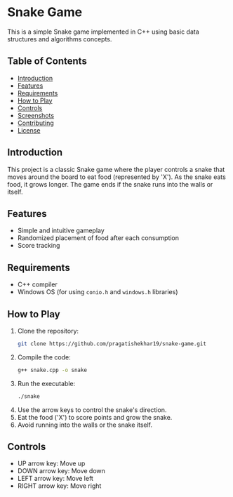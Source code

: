 # Snake Game

This is a simple Snake game implemented in C++ using basic data structures and algorithms concepts.

## Table of Contents
- [Introduction](#introduction)
- [Features](#features)
- [Requirements](#requirements)
- [How to Play](#how-to-play)
- [Controls](#controls)
- [Screenshots](#screenshots)
- [Contributing](#contributing)
- [License](#license)

## Introduction
This project is a classic Snake game where the player controls a snake that moves around the board to eat food (represented by 'X'). As the snake eats food, it grows longer. The game ends if the snake runs into the walls or itself.

## Features
- Simple and intuitive gameplay
- Randomized placement of food after each consumption
- Score tracking

## Requirements
- C++ compiler
- Windows OS (for using `conio.h` and `windows.h` libraries)

## How to Play
1. Clone the repository:
    ```bash
    git clone https://github.com/pragatishekhar19/snake-game.git
    ```
2. Compile the code:
    ```bash
    g++ snake.cpp -o snake
    ```
3. Run the executable:
    ```bash
    ./snake
    ```
4. Use the arrow keys to control the snake's direction.
5. Eat the food ('X') to score points and grow the snake.
6. Avoid running into the walls or the snake itself.

## Controls
- UP arrow key: Move up
- DOWN arrow key: Move down
- LEFT arrow key: Move left
- RIGHT arrow key: Move right
